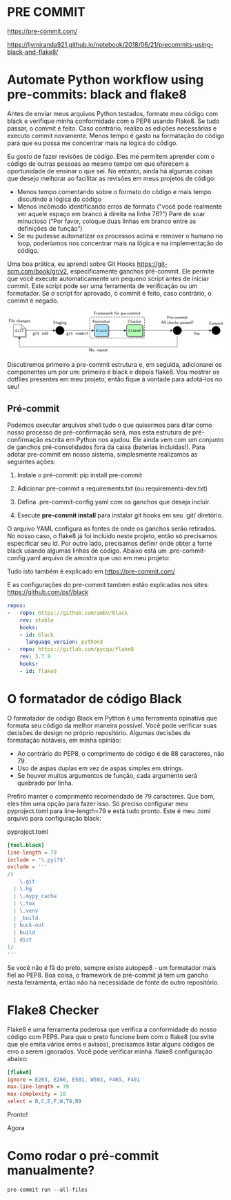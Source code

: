 # PRE COMMIT

https://pre-commit.com/

https://ljvmiranda921.github.io/notebook/2018/06/21/precommits-using-black-and-flake8/

# Automate Python workflow using pre-commits: black and flake8

Antes de enviar meus arquivos Python testados, formate meu código com black e verifique minha conformidade com o PEP8 usando Flake8. Se tudo passar, o commit é feito. Caso contrário, realizo as edições necessárias e executo commit novamente. Menos tempo é gasto na formatação do código para que eu possa me concentrar mais na lógica do código.

Eu gosto de fazer revisões de código. Eles me permitem aprender com o código de outras pessoas ao mesmo tempo em que oferecem a oportunidade de ensinar o que sei. No entanto, ainda há algumas coisas que desejo melhorar ao facilitar as revisões em meus projetos de código:

- Menos tempo comentando sobre o formato do código e mais tempo discutindo a lógica do código
- Menos incômodo identificando erros de formato ("você pode realmente ver aquele espaço em branco à direita na linha 76?")
Pare de soar minucioso (“Por favor, coloque duas linhas em branco entre as definições de função”)
- Se eu pudesse automatizar os processos acima e remover o humano no loop, poderíamos nos concentrar mais na lógica e na implementação do código.

Uma boa prática, eu aprendi sobre Git Hooks https://git-scm.com/book/gr/v2, especificamente ganchos pré-commit. Ele permite que você execute automaticamente um pequeno script antes de iniciar commit. Este script pode ser uma ferramenta de verificação ou um formatador. Se o script for aprovado, o commit é feito, caso contrário, o commit é negado.

![Pipeline](precommit_pipeline.png)


Discutiremos primeiro a pre-commit estrutura e, em seguida, adicionarei os componentes um por um: primeiro é black e depois flake8. Vou mostrar os dotfiles presentes em meu projeto, então fique à vontade para adotá-los no seu!

## Pré-commit

Podemos executar arquivos shell tudo o que quisermos para ditar como nosso processo de pré-confirmação será, mas esta estrutura de pré-confirmação escrita em Python nos ajudou. Ele ainda vem com um conjunto de ganchos pré-consolidados fora da caixa (baterias incluídas!). Para adotar pre-commit em nosso sistema, simplesmente realizamos as seguintes ações:

1) Instale o pré-commit: pip install pre-commit

2) Adicionar pre-commit a requirements.txt (ou requirements-dev.txt)
   
3) Defina .pre-commit-config.yaml com os ganchos que deseja incluir.
   
4) Execute **pre-commit install** para instalar git hooks em seu .git/ diretório.
   
O arquivo YAML configura as fontes de onde os ganchos serão retirados. No nosso caso, o flake8 já foi incluído neste projeto, então só precisamos especificar seu id. Por outro lado, precisamos definir onde obter a fonte black usando algumas linhas de código. Abaixo está um .pre-commit-config.yaml arquivo de amostra que uso em meu projeto:

Tudo isto também é explicado em https://pre-commit.com/

E as configurações do pre-commit também estão explicadas nos sites:
https://github.com/psf/black


```yml
repos:
-   repo: https://github.com/ambv/black
    rev: stable
    hooks:
    - id: black
      language_version: python3
-   repo: https://gitlab.com/pycqa/flake8
    rev: 3.7.9
    hooks:
    - id: flake8
```

# O formatador de código Black

O formatador de código Black em Python é uma ferramenta opinativa que formata seu código da melhor maneira possível. Você pode verificar suas decisões de design no próprio repositório. Algumas decisões de formatação notáveis, em minha opinião:

- Ao contrário do PEP8, o comprimento do código é de 88 caracteres, não 79.
- Uso de aspas duplas em vez de aspas simples em strings.
- Se houver muitos argumentos de função, cada argumento será quebrado por linha.
  
Prefiro manter o comprimento recomendado de 79 caracteres. Que bom, eles têm uma opção para fazer isso. Só preciso configurar meu pyproject.toml para line-length=79 e está tudo pronto. Este é meu .toml arquivo para configuração black:

pyproject.toml

```toml
[tool.black]
line-length = 79
include = '\.pyi?$'
exclude = '''
/(
    \.git
  | \.hg
  | \.mypy_cache
  | \.tox
  | \.venv
  | _build
  | buck-out
  | build
  | dist
)/
'''
```

Se você não é fã do preto, sempre existe autopep8 - um formatador mais fiel ao PEP8. Boa coisa, o framework de pré-commit já tem um gancho nesta ferramenta, então não há necessidade de fonte de outro repositório.


# Flake8 Checker

Flake8 é uma ferramenta poderosa que verifica a conformidade do nosso código com PEP8. Para que o preto funcione bem com o flake8 (ou evite que ele emita vários erros e avisos), precisamos listar alguns códigos de erro a serem ignorados. Você pode verificar minha .flake8 configuração abaixo:


```ini
[flake8]
ignore = E203, E266, E501, W503, F403, F401
max-line-length = 79
max-complexity = 18
select = B,C,E,F,W,T4,B9
```

Pronto! 

Agora


# Como rodar o pré-commit manualmente?

```
pre-commit run --all-files
```


